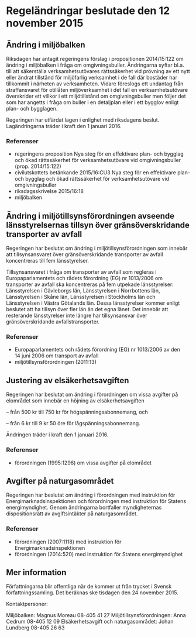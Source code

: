 # Regeländringar beslutade den 12 november 2015

## Ändring i miljöbalken

Riksdagen har antagit regeringens förslag i propositionen 2014/15:122 om ändring i miljöbalken i fråga om omgivningsbuller. Ändringarna syftar bl.a. till att säkerställa verksamhetsutövares rättssäkerhet vid prövning av ett nytt eller ändrat tillstånd för miljöfarlig verksamhet i de fall där bostäder har tillkommit i närheten av verksamheten. Vidare föreslogs ett undantag från straffansvaret för otillåten miljöverksamhet i det fall en verksamhetsutövare överskrider ett villkor i ett miljötillstånd om omgivningsbuller men följer det som har angetts i fråga om buller i en detaljplan eller i ett bygglov enligt plan\- och bygglagen.

Regeringen har utfärdat lagen i enlighet med riksdagens beslut. Lagändringarna träder i kraft den 1 januari 2016\.

### Referenser

* regeringens proposition Nya steg för en effektivare plan\- och bygglag och ökad rättssäkerhet för verksamhetsutövare vid omgivningsbuller (prop. 2014/15:122\)
* civilutskottets betänkande 2015/16:CU3 Nya steg för en effektivare plan\- och bygglag och ökad rättssäkerhet för verksamhetsutövare vid omgivningsbuller
* riksdagsskrivelse 2015/16:18
* miljöbalken

## Ändring i miljötillsynsförordningen avseende länsstyrelsernas tillsyn över gränsöverskridande transporter av avfall

Regeringen har beslutat om ändring i miljötillsynsförordningen som innebär att tillsynsansvaret över gränsöverskridande transporter av avfall koncentreras till fem länsstyrelser.

Tillsynsansvaret i fråga om transporter av avfall som regleras i Europaparlamentets och rådets förordning (EG) nr 1013/2006 om transporter av avfall ska koncentreras på fem utpekade länsstyrelser: Länsstyrelsen i Gävleborgs län, Länsstyrelsen i Norrbottens län, Länsstyrelsen i Skåne län, Länsstyrelsen i Stockholms län och Länsstyrelsen i Västra Götalands län. Dessa länsstyrelser kommer enligt beslutet att ha tillsyn över fler län än det egna länet. Det innebär att resterande länsstyrelser inte längre har tillsynsansvar över gränsöverskridande avfallstransporter.

### Referenser

* Europaparlamentets och rådets förordning (EG) nr 1013/2006 av den 14 juni 2006 om transport av avfall
* miljötillsynsförordningen (2011:13\)

## Justering av elsäkerhetsavgiften

Regeringen har beslutat om ändring i förordningen om vissa avgifter på elområdet som innebär en höjning av elsäkerhetsavgiften

– från 500 kr till 750 kr för högspänningsabonnemang, och

– från 6 kr till 9 kr 50 öre för lågspänningsabonnemang.

Ändringen träder i kraft den 1 januari 2016\.

### Referenser

* förordningen (1995:1296\) om vissa avgifter på elområdet

## Avgifter på naturgasområdet

Regeringen har beslutat om ändring i förordningen med instruktion för Energimarknadsinspektionen och förordningen med instruktion för Statens energimyndighet. Genom ändringarna bortfaller myndigheternas dispositionsrätt av avgiftsintäkter på naturgasområdet.

### Referenser

* förordningen (2007:1118\) med instruktion för Energimarknadsinspektionen
* förordningen (2014:520\) med instruktion för Statens energimyndighet

## Mer information

Författningarna blir offentliga när de kommer ut från trycket i Svensk författningssamling. Det beräknas ske tisdagen den 24 november 2015\.

Kontaktpersoner:

Miljöbalken: Magnus Moreau 08\-405 41 27
Miljötillsynsförordningen: Anna Cedrum 08\-405 12 09
Elsäkerhetsavgift och naturgasområdet: Johan Lundberg 08\-405 26 63
